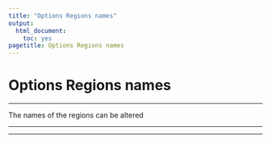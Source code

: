 ```yaml
---
title: "Options Regions names"
output:
  html_document:
    toc: yes
pagetitle: Options Regions names
---
```



# Options Regions names
--------------------------------------

The names of the regions can be altered


-------------------------------




******************************


